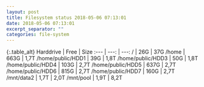 ```yaml
---
layout: post
title: Filesystem status 2018-05-06 07:13:01
date: 2018-05-06 07:13:01
excerpt_separator: ""
categories: file-system
---
```

{:.table_alt}
Harddrive | Free | Size
:--- | ---: | ---:
/ | 26G | 37G
/home | 663G | 1,7T
/home/public/HDD1 | 39G | 1,8T
/home/public/HDD3 | 50G | 1,8T
/home/public/HDD4 | 103G | 2,7T
/home/public/HDD5 | 637G | 2,7T
/home/public/HDD6 | 815G | 2,7T
/home/public/HDD7 | 160G | 2,7T
/mnt/data2 | 1,7T | 2,0T
/mnt/pool | 1,9T | 8,2T
